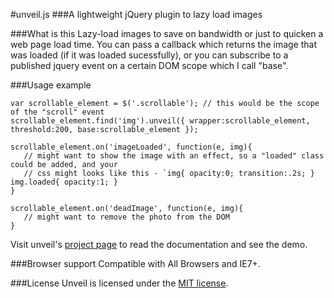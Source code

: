 #unveil.js
###A lightweight jQuery plugin to lazy load images



###What is this
Lazy-load images to save on bandwidth or just to quicken a web page load time. You can pass a callback which returns the image that was loaded (if it was loaded sucessfully), or you can subscribe to a published jquery event on a certain DOM scope which I call "base". 

###Usage example

    var scrollable_element = $('.scrollable'); // this would be the scope of the "scroll" event
    scrollable_element.find('img').unveil({ wrapper:scrollable_element, threshold:200, base:scrollable_element });
    
    scrollable_element.on('imageLoaded', function(e, img){
       // might want to show the image with an effect, so a "loaded" class could be added, and your
       // css might looks like this - `img{ opacity:0; transition:.2s; } img.loaded{ opacity:1; }
    }
    
    scrollable_element.on('deadImage', function(e, img){
       // might want to remove the photo from the DOM
    }



Visit unveil's [project page](http://luis-almeida.github.com/unveil/) to read the documentation and see the demo.


###Browser support
Compatible with All Browsers and IE7+.


###License
Unveil is licensed under the [MIT license](http://opensource.org/licenses/MIT).
